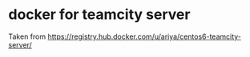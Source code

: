 # docker for teamcity server

Taken from https://registry.hub.docker.com/u/ariya/centos6-teamcity-server/
